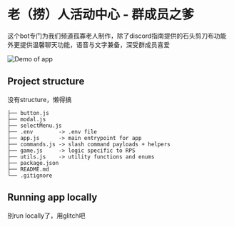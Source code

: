 # 老（捞）人活动中心 - 群成员之爹

这个bot专门为我们频道孤寡老人制作，除了discord指南提供的石头剪刀布功能外更提供温馨聊天功能，语音与文字兼备，深受群成员喜爱

![Demo of app](https://raw.githubusercontent.com/discord/discord-example-app/main/assets/getting-started-demo.gif)


## Project structure
没有structure，懒得搞

```
├── button.js
├── modal.js
├── selectMenu.js
├── .env        -> .env file
├── app.js      -> main entrypoint for app
├── commands.js -> slash command payloads + helpers
├── game.js     -> logic specific to RPS
├── utils.js    -> utility functions and enums
├── package.json
├── README.md
└── .gitignore
```

## Running app locally
别run locally了，用glitch吧
